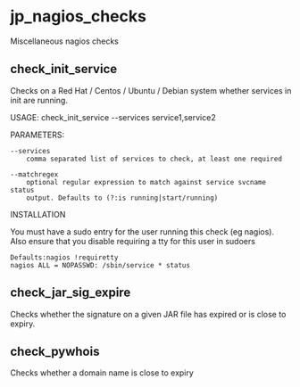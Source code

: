 jp_nagios_checks
================

Miscellaneous nagios checks


check_init_service
----------


Checks on a Red Hat / Centos / Ubuntu / Debian system whether services in init are running.

USAGE: check_init_service --services service1,service2


PARAMETERS:

	--services
		comma separated list of services to check, at least one required
		
	--matchregex
		optional regular expression to match against service svcname status
		output. Defaults to (?:is running|start/running)

INSTALLATION

You must have a sudo entry for the user running this check (eg nagios). Also ensure that you disable requiring a tty for this user in sudoers

    Defaults:nagios !requiretty
    nagios ALL = NOPASSWD: /sbin/service * status


check_jar_sig_expire
----------


Checks whether the signature on a given JAR file has expired or is close to expiry.


check_pywhois
----------

Checks whether a domain name is close to expiry
